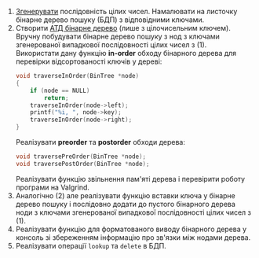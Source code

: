 1. [Згенерувати][gen] послідовність цілих чисел. Намалювати на листочку бінарне дерево пошуку (БДП) з відповідними ключами.
2. Створити [АТД бінарне дерево][bin-key] (лише з цілочисельним ключем).  
Вручну побудувати бінарне дерево пошуку з нод з ключами згенерованої випадкової послідовності цілих чисел з (1).  
Використати дану функцію **in-order** обходу бінарного дерева для перевірки відсортованості ключів у дереві:
    ```c
    void traverseInOrder(BinTree *node)
    {
        if (node == NULL)
            return;
        traverseInOrder(node->left);
        printf("%i, ", node->key);
        traverseInOrder(node->right);
    }
    ```
    Реалізувати **preorder** та **postorder** обходи дерева:
    ```c
    void traversePreOrder(BinTree *node);
    void traversePostOrder(BinTree *node);
    ```
    Реалізувати функцію звільнення пам'яті дерева і перевірити роботу програми на Valgrind.
3. Аналогічно (2) але реалізувати функцію вставки ключа у бінарне дерево пошуку і послідовно додати до пустого бінарного дерева ноди з ключами згенерованої випадкової послідовності цілих чисел з (1).  
4. Реалізувати функцію для форматованого виводу бінарного дерева у консоль зі збереженням інформацію про зв'язки між нодами дерева.
5. Реалізувати операції `lookup` та `delete` в БДП.

[gen]: https://www.random.org/integers/?num=10&min=-50&max=50&col=1&base=10&format=html&rnd=new
[bin-key]: https://docs.google.com/presentation/d/18PQX143prl8iTkqzjQM7h1_GZQ1swnf17oQ0TLarKpw/edit#slide=id.g51b6482251_100_317
